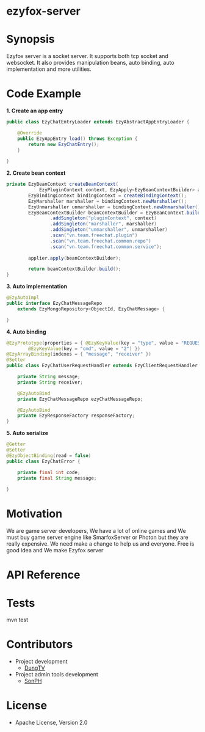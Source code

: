 # ezyfox-server

# Synopsis

Ezyfox server is a socket server. It supports both tcp socket and websocket. It also provides manipulation beans,
auto binding, auto implementation and more utilities.

# Code Example

**1. Create an app entry**

```java
public class EzyChatEntryLoader extends EzyAbstractAppEntryLoader {

	@Override
	public EzyAppEntry load() throws Exception {
		return new EzyChatEntry();
	}
	
}
```

**2. Create bean context**

```java
private EzyBeanContext createBeanContext(
			EzyPluginContext context, EzyApply<EzyBeanContextBuilder> applier) {
    	EzyBindingContext bindingContext = createBindingContext();
    	EzyMarshaller marshaller = bindingContext.newMarshaller();
    	EzyUnmarshaller unmarshaller = bindingContext.newUnmarshaller();
    	EzyBeanContextBuilder beanContextBuilder = EzyBeanContext.builder()
    			.addSingleton("pluginContext", context)
    			.addSingleton("marshaller", marshaller)
    			.addSingleton("unmarshaller", unmarshaller)
    			.scan("vn.team.freechat.plugin")
    			.scan("vn.team.freechat.common.repo")
    			.scan("vn.team.freechat.common.service");
    	
    	applier.apply(beanContextBuilder);

		return beanContextBuilder.build();
}
```

**3. Auto implementation**

```java
@EzyAutoImpl
public interface EzyChatMessageRepo 
	extends EzyMongoRepository<ObjectId, EzyChatMessage> {

}
```

**4. Auto binding**

```java
@EzyPrototype(properties = { @EzyKeyValue(key = "type", value = "REQUEST_HANDLER"),
		@EzyKeyValue(key = "cmd", value = "2") })
@EzyArrayBinding(indexes = { "message", "receiver" })
@Setter
public class EzyChatUserRequestHandler extends EzyClientRequestHandler implements EzyDataBinding {

	private String message;
	private String receiver;

	@EzyAutoBind
	private EzyChatMessageRepo ezyChatMessageRepo;

	@EzyAutoBind
	private EzyResponseFactory responseFactory;
}
```

**5. Auto serialize**

```java
@Getter
@Setter
@EzyObjectBinding(read = false)
public class EzyChatError {

	private final int code;
	private final String message;
	
}
```

# Motivation

We are game server developers, We have a lot of online games and We must buy game server engine like SmarfoxServer
or Photon but they are really expensive. We need make a change to help us and everyone. 
Free is good idea and We make Ezyfox server

# API Reference

# Tests

mvn test

# Contributors

- Project development
  - [DungTV](mailto:dungtv192@gmail.com)
- Project admin tools development
  - [SonPH](hoaison95@gmail.com)

# License

- Apache License, Version 2.0
